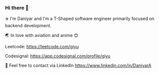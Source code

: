 ### Hi there 👋
✈️ I'm Daniyar and I'm a T-Shaped software engineer primarily focused on backend development.

🌏 In love with aviation and anime 😊

Leetcode: https://leetcode.com/giyu

Codesignal: https://app.codesignal.com/profile/giyu

💬 Feel free to contact via LinkedIn https://www.linkedin.com/in/DaniyarA
